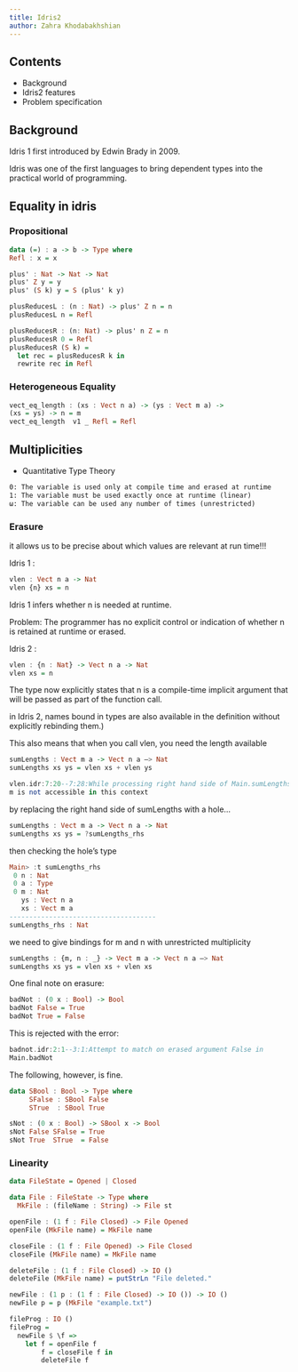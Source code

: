```yaml
---
title: Idris2
author: Zahra Khodabakhshian
---
```


## Contents

- Background
- Idris2 features
- Problem specification

<!-- end_slide -->
## Background
Idris 1 first introduced by Edwin Brady in 2009.
<!-- new_lines: 1 -->
Idris was one of the first languages to bring dependent types into the practical world of programming.


<!-- end_slide -->
## Equality in idris

### Propositional

```haskell
data (=) : a -> b -> Type where
Refl : x = x
```
```haskell
plus' : Nat -> Nat -> Nat
plus' Z y = y
plus' (S k) y = S (plus' k y)
```
```haskell
plusReducesL : (n : Nat) -> plus' Z n = n
plusReducesL n = Refl
```
```haskell
plusReducesR : (n: Nat) -> plus' n Z = n
plusReducesR 0 = Refl 
plusReducesR (S k) = 
  let rec = plusReducesR k in 
  rewrite rec in Refl

```

<!-- end_slide -->

### Heterogeneous Equality
```haskell
vect_eq_length : (xs : Vect n a) -> (ys : Vect m a) ->
(xs = ys) -> n = m
vect_eq_length  v1 _ Refl = Refl

```

<!-- end_slide -->

## Multiplicities
- Quantitative Type Theory

```latex
0: The variable is used only at compile time and erased at runtime
1: The variable must be used exactly once at runtime (linear)
ω: The variable can be used any number of times (unrestricted)
```

<!-- end_slide -->
### Erasure
 it allows us to be precise about which values are relevant at run time!!!

 Idris 1 :
 ```haskell
vlen : Vect n a -> Nat
vlen {n} xs = n

 ```
Idris 1 infers whether n is needed at runtime.
 
 <!-- incremental_lists: false -->
Problem: The programmer has no explicit control or indication of whether n is retained at runtime or erased.
<!-- new_lines: 1 -->
Idris 2 :
```haskell
vlen : {n : Nat} -> Vect n a -> Nat
vlen xs = n

```
The type now explicitly states that n is a compile-time implicit argument that will be passed as part of the function call.
<!-- end_slide -->
in Idris 2, names bound in types are also available in the definition without explicitly rebinding them.)

This also means that when you call vlen, you need the length available

```haskell
sumLengths : Vect m a -> Vect n a —> Nat
sumLengths xs ys = vlen xs + vlen ys
```

```haskell
vlen.idr:7:20--7:28:While processing right hand side of Main.sumLengths at vlen.idr:7:1--10:1:
m is not accessible in this context
```
<!-- end_slide -->
by replacing the right hand side of sumLengths with a hole…

```haskell
sumLengths : Vect m a -> Vect n a -> Nat
sumLengths xs ys = ?sumLengths_rhs
```
then checking the hole’s type 

```haskell
Main> :t sumLengths_rhs
 0 n : Nat
 0 a : Type
 0 m : Nat
   ys : Vect n a
   xs : Vect m a
-------------------------------------
sumLengths_rhs : Nat
```
we need to give bindings for m and n with unrestricted multiplicity

```haskell
sumLengths : {m, n : _} -> Vect m a -> Vect n a —> Nat
sumLengths xs ys = vlen xs + vlen xs
```
<!-- end_slide -->
<!-- end_slide -->
One final note on erasure:
```haskell
badNot : (0 x : Bool) -> Bool
badNot False = True
badNot True = False
```
This is rejected with the error:
```haskell
badnot.idr:2:1--3:1:Attempt to match on erased argument False in
Main.badNot
```
The following, however, is fine.
```haskell
data SBool : Bool -> Type where
     SFalse : SBool False
     STrue  : SBool True
```
```haskell
sNot : (0 x : Bool) -> SBool x -> Bool
sNot False SFalse = True
sNot True  STrue  = False
```
### Linearity
<!-- column_layout: [8,10] -->

<!-- column: 0 -->

```haskell
data FileState = Opened | Closed
```
```haskell
data File : FileState -> Type where
  MkFile : (fileName : String) -> File st
```
```haskell
openFile : (1 f : File Closed) -> File Opened
openFile (MkFile name) = MkFile name 
```
<!-- column: 1-->


```haskell
closeFile : (1 f : File Opened) -> File Closed
closeFile (MkFile name) = MkFile name
```
```haskell
deleteFile : (1 f : File Closed) -> IO ()
deleteFile (MkFile name) = putStrLn "File deleted."
```
```haskell
newFile : (1 p : (1 f : File Closed) -> IO ()) -> IO ()
newFile p = p (MkFile "example.txt")
```
<!-- reset_layout -->
```haskell
fileProg : IO ()
fileProg =
  newFile $ \f =>
    let f = openFile f 
        f = closeFile f in 
        deleteFile f

```
